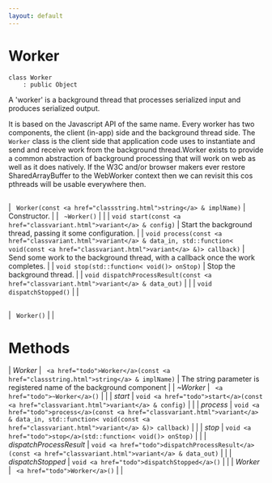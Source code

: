 ```yaml
---
layout: default
---
```


# Worker

```
class Worker
    : public Object
```


A 'worker' is a background thread that processes serialized input and produces serialized output.     

It is based on the Javascript API of the same name. Every worker has two components, the client (in-app) side and the background thread side. The `Worker` class is the client side that application code uses to instantiate and send and receive work from the background thread.Worker exists to provide a common abstraction of background processing that will work on web as well as it does natively. If the W3C and/or browser makers ever restore SharedArrayBuffer to the WebWorker context then we can revisit this cos pthreads will be usable everywhere then.     
## 



## 



## 

| ` Worker(const <a href="classstring.html">string</a> & implName)` | Constructor. |
| ` ~Worker()` |  |
| `void start(const <a href="classvariant.html">variant</a> & config)` | Start the background thread, passing it some configuration. |
| `void process(const <a href="classvariant.html">variant</a> & data_in, std::function< void(const <a href="classvariant.html">variant</a> &)> callback)` | Send some work to the background thread, with a callback once the work completes. |
| `void stop(std::function< void()> onStop)` | Stop the background thread. |
| `void dispatchProcessResult(const <a href="classvariant.html">variant</a> & data_out)` |  |
| `void dispatchStopped()` |  |


## 

| ` Worker()` |  |


# Methods

| *Worker* |  ` <a href="todo">Worker</a>(const <a href="classstring.html">string</a> & implName)` | The string parameter is registered name of the background component |
| *~Worker* |  ` <a href="todo">~Worker</a>()` |  |
| *start* |  `void <a href="todo">start</a>(const <a href="classvariant.html">variant</a> & config)` |  |
| *process* |  `void <a href="todo">process</a>(const <a href="classvariant.html">variant</a> & data_in, std::function< void(const <a href="classvariant.html">variant</a> &)> callback)` |  |
| *stop* |  `void <a href="todo">stop</a>(std::function< void()> onStop)` |  |
| *dispatchProcessResult* |  `void <a href="todo">dispatchProcessResult</a>(const <a href="classvariant.html">variant</a> & data_out)` |  |
| *dispatchStopped* |  `void <a href="todo">dispatchStopped</a>()` |  |
| *Worker* |  ` <a href="todo">Worker</a>()` |  |
